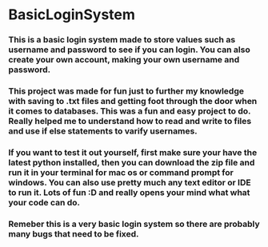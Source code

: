 # BasicLoginSystem
### This is a basic login system made to store values such as username and password to see if you can login. You can also create your own account, making your own username and password.

### This project was made for fun just to further my knowledge with saving to .txt files and getting foot through the door when it comes to databases. This was a fun and easy project to do. Really helped me to understand how to read and write to files and use if else statements to varify usernames.

### If you want to test it out yourself, first make sure your have the latest python installed, then you can download the zip file and run it in your terminal for mac os or command prompt for windows. You can also use pretty much any text editor or IDE to run it. Lots of fun :D and really opens your mind what what your code can do.


### Remeber this is a very basic login system so there are probably many bugs that need to be fixed. 

